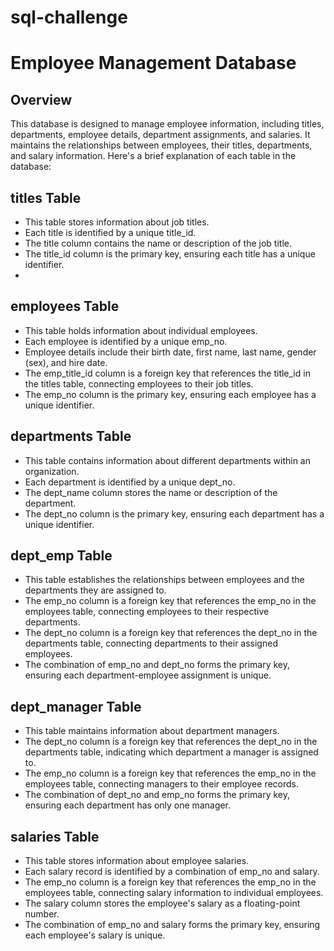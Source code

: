 # sql-challenge
# Employee Management Database
## Overview
This database is designed to manage employee information, including titles, departments, employee details, department assignments, and salaries. It maintains the relationships between employees, their titles, departments, and salary information. Here's a brief explanation of each table in the database:

## titles Table
- This table stores information about job titles.
- Each title is identified by a unique title_id.
- The title column contains the name or description of the job title.
- The title_id column is the primary key, ensuring each title has a unique identifier.
- 
## employees Table
- This table holds information about individual employees.
- Each employee is identified by a unique emp_no.
- Employee details include their birth date, first name, last name, gender (sex), and hire date.
- The emp_title_id column is a foreign key that references the title_id in the titles table, connecting employees to their job titles.
- The emp_no column is the primary key, ensuring each employee has a unique identifier.

## departments Table
- This table contains information about different departments within an organization.
- Each department is identified by a unique dept_no.
- The dept_name column stores the name or description of the department.
- The dept_no column is the primary key, ensuring each department has a unique identifier.
  
## dept_emp Table
- This table establishes the relationships between employees and the departments they are assigned to.
-  The emp_no column is a foreign key that references the emp_no in the employees table, connecting employees to their respective departments.
- The dept_no column is a foreign key that references the dept_no in the departments table, connecting departments to their assigned employees.
- The combination of emp_no and dept_no forms the primary key, ensuring each department-employee assignment is unique.

## dept_manager Table
- This table maintains information about department managers.
- The dept_no column is a foreign key that references the dept_no in the departments table, indicating which department a manager is assigned to.
- The emp_no column is a foreign key that references the emp_no in the employees table, connecting managers to their employee records.
- The combination of dept_no and emp_no forms the primary key, ensuring each department has only one manager.

## salaries Table
- This table stores information about employee salaries.
- Each salary record is identified by a combination of emp_no and salary.
- The emp_no column is a foreign key that references the emp_no in the employees table, connecting salary information to individual employees.
- The salary column stores the employee's salary as a floating-point number.
- The combination of emp_no and salary forms the primary key, ensuring each employee's salary is unique.
